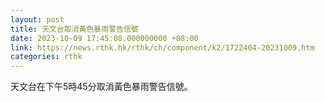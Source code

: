 ```yaml
---
layout: post
title: 天文台取消黃色暴雨警告信號
date: 2023-10-09 17:45:08.000000000 +08:00
link: https://news.rthk.hk/rthk/ch/component/k2/1722404-20231009.htm
categories: rthk
---
```


天文台在下午5時45分取消黃色暴雨警告信號。
